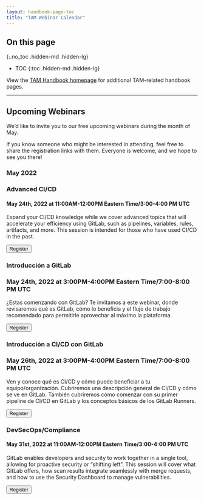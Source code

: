 ```yaml
---
layout: handbook-page-toc
title: "TAM Webinar Calendar"
---
```

## On this page
{:.no_toc .hidden-md .hidden-lg}

- TOC
{:toc .hidden-md .hidden-lg}

View the [TAM Handbook homepage](/handbook/customer-success/tam/) for additional TAM-related handbook pages.

---

## Upcoming Webinars

We’d like to invite you to our free upcoming webinars during the month of May.

If you know someone who might be interested in attending, feel free to share the registration links with them. Everyone is welcome, and we hope to see you there!


### May 2022

### Advanced CI/CD 
#### May 24th, 2022 at 11:00AM-12:00PM Eastern Time/3:00-4:00 PM UTC

Expand your CI/CD knowledge while we cover advanced topics that will accelerate your efficiency using GitLab, such as pipelines, variables, rules, artifacts, and more. This session is intended for those who have used CI/CD in the past.
 
[<button class="btn btn-primary" type="button">Register</button>](https://gitlab.zoom.us/webinar/register/WN_aWj_kz5XSY6rJg5gU82Sww)

### Introducción a GitLab
### May 24th, 2022 at 3:00PM-4:00PM Eastern Time/7:00-8:00 PM UTC

¿Estas comenzando con GitLab? Te invitamos a este webinar, donde revisaremos qué es GitLab, cómo lo beneficia y el flujo de trabajo recomendado para permitirle aprovechar al máximo la plataforma.

[<button class="btn btn-primary" type="button">Register</button>](https://gitlab.zoom.us/webinar/register/WN_cp7RI389RpScOixaSe1wyA)

### Introducción a CI/CD con GitLab
### May 26th, 2022 at 3:00PM-4:00PM Eastern Time/7:00-8:00 PM UTC

Ven y conoce qué es CI/CD y cómo puede beneficiar a tu equipo/organización. Cubriremos una descripción general de CI/CD y cómo se ve en GitLab. También cubriremos cómo comenzar con su primer pipeline de CI/CD en GitLab y los conceptos básicos de los GitLab Runners.

[<button class="btn btn-primary" type="button">Register</button>](https://gitlab.zoom.us/webinar/register/WN_ztNbL4O3RSmBQjZSyYTQJg)

### DevSecOps/Compliance 
#### May 31st, 2022 at 11:00AM-12:00PM Eastern Time/3:00-4:00 PM UTC

GitLab enables developers and security to work together in a single tool, allowing for proactive security or “shifting left”. This session will cover what GitLab offers, how scan results integrate seamlessly with merge requests, and how to use the Security Dashboard to manage vulnerabilities.
 
[<button class="btn btn-primary" type="button">Register</button>](https://gitlab.zoom.us/webinar/register/WN_tZ7ZCQSxRVaH8fwU8I9PSg)
